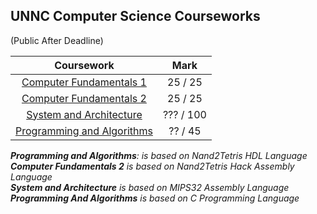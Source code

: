 ## UNNC Computer Science Courseworks
(Public After Deadline)


| Coursework | Mark |
| :------: | :------: |
| [Computer Fundamentals 1](https://github.com/Kaby-Lake/UNNC_Coursework/tree/master/Computer_Fundamentals_1) | 25 / 25 |
| [Computer Fundamentals 2](https://github.com/Kaby-Lake/UNNC_Coursework/tree/master/Computer_Fundamentals_2) | 25 / 25 |
| [System and Architecture](https://github.com/Kaby-Lake/UNNC_Coursework/tree/master/System_and_Architecture) | ??? / 100 |
| [Programming and Algorithms](https://github.com/Kaby-Lake/UNNC_Coursework/tree/master/Programming_and_Algorithms) | ?? / 45 |


_**Programming and Algorithms**: is based on Nand2Tetris HDL Language_  
_**Computer Fundamentals 2** is based on Nand2Tetris Hack Assembly Language_  
_**System and Architecture** is based on MIPS32 Assembly Language_  
_**Programming And Algorithms** is based on C Programming Language_
